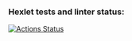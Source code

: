 ### Hexlet tests and linter status:
[![Actions Status](https://github.com/mrBasyuk/qa-engineer-project-84/actions/workflows/hexlet-check.yml/badge.svg)](https://github.com/mrBasyuk/qa-engineer-project-84/actions)